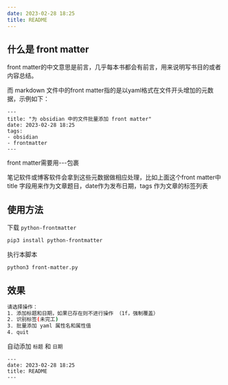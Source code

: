 ```yaml
---
date: 2023-02-28 18:25
title: README
---
```


## 什么是 front matter
front matter的中文意思是前言，几乎每本书都会有前言，用来说明写书目的或者内容总结。

而 markdown 文件中的front matter指的是以yaml格式在文件开头增加的元数据，示例如下：

```
---
title: "为 obsidian 中的文件批量添加 front matter"
date: 2023-02-28 18:25
tags:
- obsidian
- frontmatter
---
```
front matter需要用---包裹

笔记软件或博客软件会拿到这些元数据做相应处理，比如上面这个front matter中 title 字段用来作为文章题目，date作为发布日期，tags 作为文章的标签列表

## 使用方法

下载 `python-frontmatter`
```sh
pip3 install python-frontmatter
```

执行本脚本

```sh
python3 front-matter.py
```

## 效果

```sh
请选择操作：
1. 添加标题和日期，如果已存在则不进行操作 （1f，强制覆盖）
2. 识别标签(未完工)
3. 批量添加 yaml 属性名和属性值
4. quit
```

自动添加 `标题` 和 `日期`

```
---
date: 2023-02-28 18:25
title: README
---
```